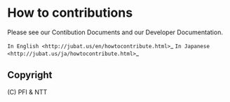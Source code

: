 How to contributions
======================

Please see our Contibution Documents and our Developer Documentation.

`In English <http://jubat.us/en/howtocontribute.html>`_
`In Japanese <http://jubat.us/ja/howtocontribute.html>`_

Copyright
---------
(C) PFI & NTT
